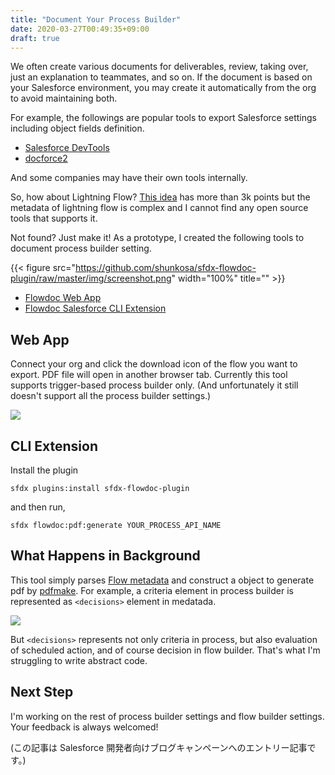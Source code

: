 ```yaml
---
title: "Document Your Process Builder"
date: 2020-03-27T00:49:35+09:00
draft: true
---
```

We often create various documents for deliverables, review, taking over, just an explanation to teammates, and so on. If the document is based on your Salesforce environment, you may create it automatically from the org to avoid maintaining both.

For example, the followings are popular tools to export Salesforce settings including object fields definition. 
- [Salesforce DevTools](https://chrome.google.com/webstore/detail/salesforce-devtools/ehgmhinnhggigkogkbhnbodhbfjgncjf)
- [docforce2](https://github.com/nyasba/docforce2)

And some companies may have their own tools internally.

So, how about Lightning Flow? [This idea](https://success.salesforce.com/ideaView?id=08730000000DmiPAAS) has more than 3k points but the metadata of lightning flow is complex and I cannot find any open source tools that supports it.

Not found? Just make it! As a prototype, I created the following tools to document process builder setting.

{{< figure src="https://github.com/shunkosa/sfdx-flowdoc-plugin/raw/master/img/screenshot.png" width="100%" title="" >}}

* [Flowdoc Web App](https://flowdoc.herokuapp.com)
* [Flowdoc Salesforce CLI Extension](https://www.github.com/shunkosa/sfdx-flowdoc-plugin)

## Web App
Connect your org and click the download icon of the flow you want to export. PDF file will open in another browser tab. Currently this tool supports trigger-based process builder only. (And unfortunately it still doesn't support all the process builder settings.)

![](../img/flowdoc_screenshot.png)

## CLI Extension
Install the plugin
```
sfdx plugins:install sfdx-flowdoc-plugin
```

and then run,
```
sfdx flowdoc:pdf:generate YOUR_PROCESS_API_NAME
```

## What Happens in Background
This tool simply parses [Flow metadata](https://developer.salesforce.com/docs/atlas.en-us.api_meta.meta/api_meta/meta_visual_workflow.htm) and construct a object to generate pdf by [pdfmake](http://pdfmake.org/#/). For example, a criteria element in process builder is represented as `<decisions>` element in medatada.

![](../img/process_metadata_example.png)

But `<decisions>` represents not only criteria in process, but also evaluation of scheduled action, and of course decision in flow builder. That's what I'm struggling to write abstract code.

## Next Step
I'm working on the rest of process builder settings and flow builder settings. Your feedback is always welcomed!

(この記事は Salesforce 開発者向けブログキャンペーンへのエントリー記事です。)
